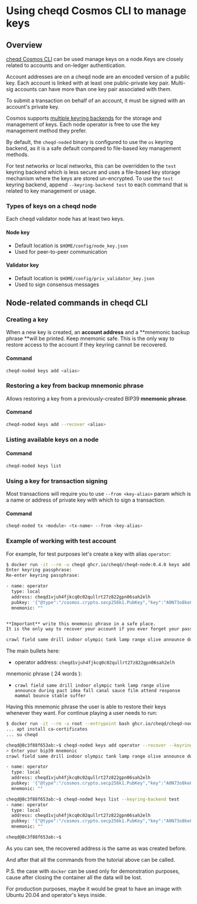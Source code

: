 # Using cheqd Cosmos CLI to manage keys

## Overview

[cheqd Cosmos CLI](README.md) can be used manage keys on a node.Keys are closely related to accounts and on-ledger authentication.

Account addresses are on a cheqd node are an encoded version of a public key. Each account is linked with at least one public-private key pair. Multi-sig accounts can have more than one key pair associated with them.

To submit a transaction on behalf of an account, it must be signed with an account's private key.

Cosmos supports [multiple keyring backends](https://docs.cosmos.network/master/run-node/keyring.html) for the storage and management of keys. Each node operator is free to use the key management method they prefer.

By default, the `cheqd-noded` binary is configured to use the `os` keyring backend, as it is a safe default compared to file-based key management methods.

For test networks or local networks, this can be overridden to the `test` keyring backend which is less secure and uses a file-based key storage mechanism where the keys are stored un-encrypted. To use the `test` keyring backend, append `--keyring-backend test` to each command that is related to key management or usage.

### Types of keys on a cheqd node

Each cheqd validator node has at least two keys.

#### Node key

* Default location is `$HOME/config/node_key.json`
* Used for peer-to-peer communication

#### Validator key

* Default location is `$HOME/config/priv_validator_key.json`
* Used to sign consensus messages

## Node-related commands in cheqd CLI

### Creating a key

When a new key is created, an **account address** and a **mnemonic backup phrase **will be printed. Keep mnemonic safe. This is the only way to restore access to the account if they keyring cannot be recovered.

#### Command

```bash
cheqd-noded keys add <alias>
```

### Restoring a key from backup mnemonic phrase

Allows restoring a key from a previously-created BIP39 **mnemonic phrase**.

#### Command

```bash
cheqd-noded keys add --recover <alias>
```

### Listing available keys on a node

#### Command

```bash
cheqd-noded keys list
```

### Using a key for transaction signing

Most transactions will require you to use `--from <key-alias>` param which is a name or address of private key with which to sign a transaction.

#### Command

```bash
cheqd-noded tx <module> <tx-name> --from <key-alias>
```

### Example of working with test account

For example, for test purposes let's create a key with alias `operator`:


```bash
$ docker run -it --rm -u cheqd ghcr.io/cheqd/cheqd-node:0.4.0 keys add operator
Enter keyring passphrase:
Re-enter keyring passphrase:

- name: operator
  type: local
  address: cheqd1vjuh4fjkcq0c02qullrt27z822gpn06sah2elh
  pubkey: '{"@type":"/cosmos.crypto.secp256k1.PubKey","key":"A0N73o8ke8bp/7c7PgsRjHGddjHvk0USHwq+RDzwwE0t"}'
  mnemonic: ""


**Important** write this mnemonic phrase in a safe place.
It is the only way to recover your account if you ever forget your password.

crawl field same drill indoor olympic tank lamp range olive announce during pact idea fall canal sauce film attend response mammal bounce stable suffer
```

The main bullets here:

* operator address: `cheqd1vjuh4fjkcq0c02qullrt27z822gpn06sah2elh`

mnemonic phrase ( 24 words ):

* `crawl field same drill indoor olympic tank lamp range olive announce during pact idea fall canal sauce film attend response mammal bounce stable suffer`

Having this mnemonic phrase the user is able to restore their keys whenever they want. For continue playing a user needs to run:

```bash
$ docker run -it --rm -u root --entrypoint bash ghcr.io/cheqd/cheqd-node:0.4.0
... apt install ca-certificates
... su cheqd

cheqd@8c3f88f653ab:~$ cheqd-noded keys add operator --recover --keyring-backend test
> Enter your bip39 mnemonic
crawl field same drill indoor olympic tank lamp range olive announce during pact idea fall canal sauce film attend response mammal bounce stable suffer

- name: operator
  type: local
  address: cheqd1vjuh4fjkcq0c02qullrt27z822gpn06sah2elh
  pubkey: '{"@type":"/cosmos.crypto.secp256k1.PubKey","key":"A0N73o8ke8bp/7c7PgsRjHGddjHvk0USHwq+RDzwwE0t"}'
  mnemonic: ""

cheqd@8c3f88f653ab:~$ cheqd-noded keys list --keyring-backend test
- name: operator
  type: local
  address: cheqd1vjuh4fjkcq0c02qullrt27z822gpn06sah2elh
  pubkey: '{"@type":"/cosmos.crypto.secp256k1.PubKey","key":"A0N73o8ke8bp/7c7PgsRjHGddjHvk0USHwq+RDzwwE0t"}'
  mnemonic: ""

cheqd@8c3f88f653ab:~$
```

As you can see, the recovered address is the same as was created before.

And after that all the commands from the tutorial above can be called.

P.S. the case with `docker` can be used only for demonstration purposes, cause after closing the container all the data will be lost.

For production purposes, maybe it would be great to have an image with Ubuntu 20.04 and operator's keys inside.
